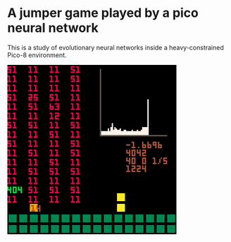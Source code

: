 # A jumper game played by a pico neural network

This is a study of evolutionary neural networks inside a heavy-constrained Pico-8 environment.

![Pico Neural Network evaluating 60 agents per a generation](https://github.com/oneearedrabbit/pico-nn/blob/master/jumper/screenshot.gif?raw=true)
